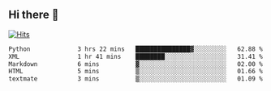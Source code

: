 ## Hi there 👋

<!--
**alihaqberdi/alihaqberdi** is a ✨ _special_ ✨ repository because its `README.md` (this file) appears on your GitHub profile.

Here are some ideas to get you started:

- 🔭 I’m currently working on ...
- 🌱 I’m currently learning ...
- 👯 I’m looking to collaborate on ...
- 🤔 I’m looking for help with ...
- 💬 Ask me about ...
- 📫 How to reach me: ...
- 😄 Pronouns: ...
- ⚡ Fun fact: ...
-->

[![Hits](https://hits.sh/github.com/alihaqberdi.svg)](https://hits.sh/github.com/alihaqberdi/)

<!--START_SECTION:waka-->

```txt
Python             3 hrs 22 mins   ███████████████▓░░░░░░░░░   62.88 %
XML                1 hr 41 mins    ████████░░░░░░░░░░░░░░░░░   31.41 %
Markdown           6 mins          ▓░░░░░░░░░░░░░░░░░░░░░░░░   02.00 %
HTML               5 mins          ▒░░░░░░░░░░░░░░░░░░░░░░░░   01.66 %
textmate           3 mins          ▒░░░░░░░░░░░░░░░░░░░░░░░░   01.09 %
```

<!--END_SECTION:waka-->
